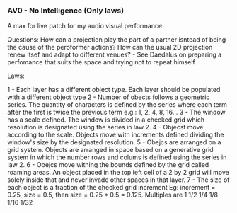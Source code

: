 ### AV0 - No Intelligence (Only laws)
A max for live patch for my audio visual performance.


Questions:
How can a projection play the part of a partner isntead of being the cause of the peroformer actions?
How can the usual 2D projection renew itsef and adapt to different venues?
	- See Daedalus on preparing a perfomance that suits the space and trying not to repeat himself


Laws:

1 - Each layer has a different object type.
	Each layer should be populated with a different object type
2 - Number of obects follows a geometric series.
	The quantity of characters is defined by the series where each term after the first is twice the previous term e.g.: 1, 2, 4, 8, 16...
3 - The window has a scale defined.
	The window is divided in a checked grid which resolution is designated using the series in law 2.
4 - Objecst move according to the scale.
	Objects move with increments defined dividing the window's size by the designated resolution.
5 - Obejcs are arranged on a grid system. 
	Objects are arranged in space based on a generative grid system in which the number rows and colums is defined using the series in law 2.
6 - Obejcs move withing the bounds defined by the grid called roaming areas.
	An object placed in the top left cell of a 2 by 2 grid will move solely inside that and never invade other spaces in that layer.
7 - The size of each object is a fraction of the checked grid increment
	Eg: increment = 0.25, size = 0.5, then size = 0.25 * 0.5 = 0.125. Multiples are 1 1/2 1/4 1/8 1/16 1/32